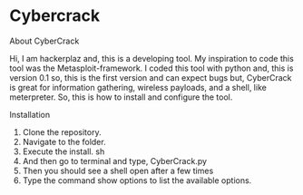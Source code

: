 # Cybercrack
About CyberCrack

Hi, I am hackerplaz and, this is a developing tool. My inspiration to code this tool was the Metasploit-framework. I coded this tool with python and, this is version 0.1 so, this is the first version and can expect bugs but, CyberCrack is great for information gathering, wireless payloads, and a shell, like meterpreter. So, this is how to install and configure the tool.

Installation

1. Clone the repository.
2. Navigate to the folder.
3. Execute the install. sh
4. And then go to terminal and type, CyberCrack.py
5. Then you should see a shell open after a few times 
6. Type the command show options to list the available options.
